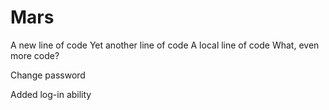 # Mars
A new line of code
Yet another line of code
A local line of code
What, even more code?

Change password

Added log-in ability